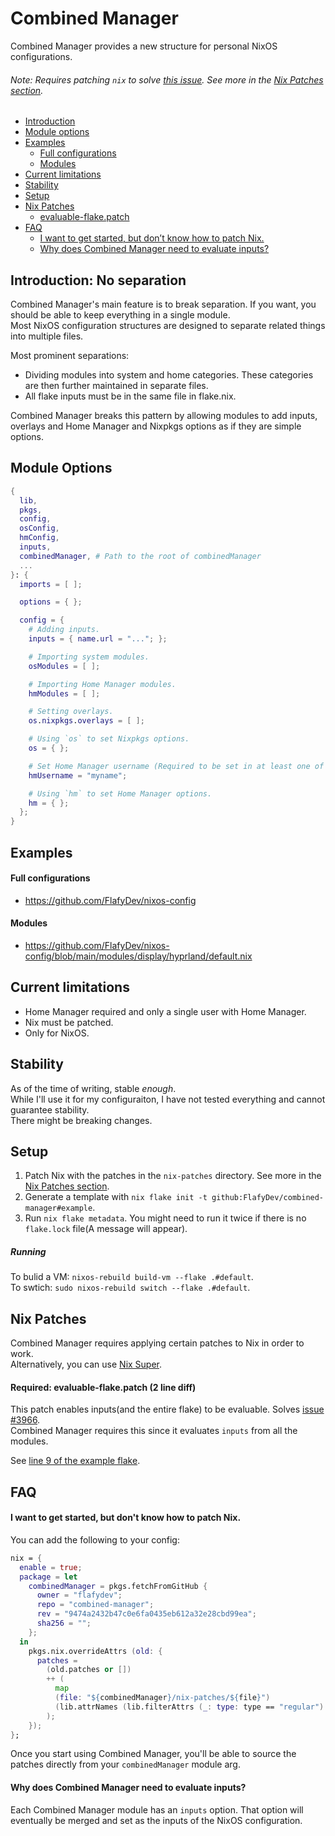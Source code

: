 # Combined Manager
Combined Manager provides a new structure for personal NixOS configurations.
###### Note: Requires patching `nix` to solve [this issue](https://github.com/NixOS/nix/issues/3966). See more in the [Nix Patches section](#nix-patches).

- [Introduction](#introduction-no-separation)  
- [Module options](#module-options)  
- [Examples](#examples)  
    - [Full configurations](#full-configurations)  
    - [Modules](#modules)  
- [Current limitations](#examples)  
- [Stability](#stability)  
- [Setup](#setup)  
- [Nix Patches](#nix-patches)
  - [evaluable-flake.patch](#required-evaluable-flakepatch-2-line-diff)
- [FAQ](#faq)
  - [I want to get started, but don’t know how to patch Nix.](#i-want-to-get-started-but-dont-know-how-to-patch-nix)
  - [Why does Combined Manager need to evaluate inputs?](#why-does-combined-manager-need-to-evaluate-inputs)

## Introduction: No separation
Combined Manager's main feature is to break separation. If you want, you should be able to keep everything in a single module.  
Most NixOS configuration structures are designed to separate related things into multiple files.  

Most prominent separations:  
- Dividing modules into system and home categories. These categories are then further maintained in separate files.
- All flake inputs must be in the same file in flake.nix.

Combined Manager breaks this pattern by allowing modules to add inputs, overlays and Home Manager and Nixpkgs options as if they are simple options.

## Module Options
```nix
{
  lib,
  pkgs,
  config,
  osConfig,
  hmConfig,
  inputs,
  combinedManager, # Path to the root of combinedManager
  ...
}: {
  imports = [ ];

  options = { };

  config = {
    # Adding inputs.
    inputs = { name.url = "..."; };

    # Importing system modules.
    osModules = [ ];

    # Importing Home Manager modules.
    hmModules = [ ];

    # Setting overlays.
    os.nixpkgs.overlays = [ ];

    # Using `os` to set Nixpkgs options.
    os = { };

    # Set Home Manager username (Required to be set in at least one of the modules).
    hmUsername = "myname";

    # Using `hm` to set Home Manager options.
    hm = { };
  };
}
```

## Examples
#### Full configurations
- https://github.com/FlafyDev/nixos-config
#### Modules
- https://github.com/FlafyDev/nixos-config/blob/main/modules/display/hyprland/default.nix


## Current limitations
- Home Manager required and only a single user with Home Manager.
- Nix must be patched. 
- Only for NixOS.

## Stability
As of the time of writing, stable _enough_.  
While I'll use it for my configuraiton, I have not tested everything and cannot guarantee stability.  
There might be breaking changes.

## Setup
1. Patch Nix with the patches in the `nix-patches` directory. See more in the [Nix Patches section](#nix-patches).
2. Generate a template with `nix flake init -t github:FlafyDev/combined-manager#example`.
3. Run `nix flake metadata`. You might need to run it twice if there is no `flake.lock` file(A message will appear).

##### Running
To bulid a VM: `nixos-rebuild build-vm --flake .#default`.  
To swtich: `sudo nixos-rebuild switch --flake .#default`.  


## Nix Patches 
Combined Manager requires applying certain patches to Nix in order to work.  
Alternatively, you can use [Nix Super](https://git.privatevoid.net/max/nix-super).  

#### Required: evaluable-flake.patch (2 line diff)
This patch enables inputs(and the entire flake) to be evaluable. Solves [issue #3966](https://github.com/NixOS/nix/issues/3966).  
Combined Manager requires this since it evaluates `inputs` from all the modules.  

See [line 9 of the example flake](https://github.com/FlafyDev/combined-manager/blob/9474a2432b47c0e6fa0435eb612a32e28cbd99ea/templates/example/flake.nix#L9).  

## FAQ

#### I want to get started, but don't know how to patch Nix.
You can add the following to your config:

```nix
nix = {
  enable = true;
  package = let
    combinedManager = pkgs.fetchFromGitHub {
      owner = "flafydev";
      repo = "combined-manager";
      rev = "9474a2432b47c0e6fa0435eb612a32e28cbd99ea";
      sha256 = "";
    };
  in
    pkgs.nix.overrideAttrs (old: {
      patches =
        (old.patches or [])
        ++ (
          map
          (file: "${combinedManager}/nix-patches/${file}")
          (lib.attrNames (lib.filterAttrs (_: type: type == "regular") (builtins.readDir "${combinedManager}/nix-patches")))
        );
    });
};
```

Once you start using Combined Manager, you'll be able to source the patches directly from your `combinedManager` module arg.

#### Why does Combined Manager need to evaluate inputs?
Each Combined Manager module has an `inputs` option. That option will eventually be merged and set as the inputs of the NixOS configuration.

